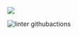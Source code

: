 <a href="https://codeclimate.com/github/codeclimate/codeclimate/maintainability"><img src="https://api.codeclimate.com/v1/badges/a99a88d28ad37a79dbf6/maintainability" /></a>

![linter githubactions](https://github.com/JunglePowa/frontend-project-lvl1/actions/workflows/nodejs.yml/badge.svg)
